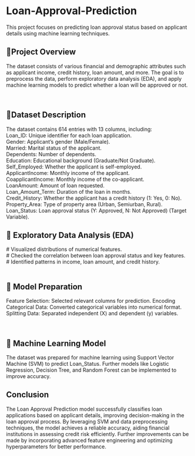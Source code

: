 # Loan-Approval-Prediction
This project focuses on predicting loan approval status based on applicant details using machine learning techniques.
<br>
## </h>📌Project Overview <br>
 </p>The dataset consists of various financial and demographic attributes such as applicant income, credit history, loan amount, and more. The goal is to preprocess the data, perform exploratory data analysis (EDA), and apply machine learning models to predict whether a loan will be approved or not. <p>
<br>
  
## 📌Dataset Description <br> 
The dataset contains 614 entries with 13 columns, including: <br>
Loan_ID: Unique identifier for each loan application. <br>
Gender: Applicant’s gender (Male/Female). <br>
Married: Marital status of the applicant. <br>
Dependents: Number of dependents. <br>
Education: Educational background (Graduate/Not Graduate). <br>
Self_Employed: Whether the applicant is self-employed. <br>
ApplicantIncome: Monthly income of the applicant. <br>
CoapplicantIncome: Monthly income of the co-applicant. <br>
LoanAmount: Amount of loan requested. <br>
Loan_Amount_Term: Duration of the loan in months. <br>
Credit_History: Whether the applicant has a credit history (1: Yes, 0: No). <br>
Property_Area: Type of property area (Urban, Semiurban, Rural). <br>
Loan_Status: Loan approval status (Y: Approved, N: Not Approved) (Target Variable).   <br>

## </h> 📌  Exploratory Data Analysis (EDA)
 </p> # Visualized distributions of numerical features. <br>
# Checked the correlation between loan approval status and key features.<br>
# Identified patterns in income, loan amount, and credit history. <br>
<br>
 
## </h> 📌 Model Preparation
 </p>Feature Selection: Selected relevant columns for prediction.
Encoding Categorical Data: Converted categorical variables into numerical format.
Splitting Data: Separated independent (X) and dependent (y) variables. <p>
  <br>
 
## </h> 📌  Machine Learning Model
 </p>The dataset was prepared for machine learning using Support Vector Machine (SVM) to predict Loan_Status.
Further models like Logistic Regression, Decision Tree, and Random Forest can be implemented to improve accuracy. <p>

## Conclusion <br>
The Loan Approval Prediction model successfully classifies loan applications based on applicant details, improving decision-making in the loan approval process. By leveraging SVM and data preprocessing techniques, the model achieves a reliable accuracy, aiding financial institutions in assessing credit risk efficiently. Further improvements can be made by incorporating advanced feature engineering and optimizing hyperparameters for better performance.
